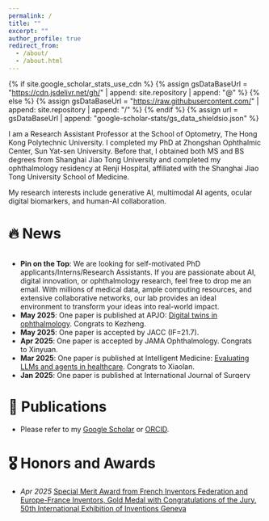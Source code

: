 ```yaml
---
permalink: /
title: ""
excerpt: ""
author_profile: true
redirect_from: 
  - /about/
  - /about.html
---
```


{% if site.google_scholar_stats_use_cdn %}
{% assign gsDataBaseUrl = "https://cdn.jsdelivr.net/gh/" | append: site.repository | append: "@" %}
{% else %}
{% assign gsDataBaseUrl = "https://raw.githubusercontent.com/" | append: site.repository | append: "/" %}
{% endif %}
{% assign url = gsDataBaseUrl | append: "google-scholar-stats/gs_data_shieldsio.json" %}

<span class='anchor' id='about-me'></span>

I am a Research Assistant Professor at the School of Optometry, The Hong Kong Polytechnic University. I completed my PhD at Zhongshan Ophthalmic Center, Sun Yat-sen University. Before that, I obtained both MS and BS degrees from Shanghai Jiao Tong University and completed my ophthalmology residency at Renji Hospital, affiliated with the Shanghai Jiao Tong University School of Medicine.

My research interests include generative AI, multimodal AI agents, ocular digital biomarkers, and human-AI collaboration.

# 🔥 News
<div style="max-height: 250px; overflow-y: auto; padding-right: 10px;">

<ul>
  <li><strong>Pin on the Top</strong>: We are looking for self-motivated PhD applicants/Interns/Research Assistants. If you are passionate about AI, digital innovation, or ophthalmology research, feel free to drop me an email. With millions of medical data, ample computing resources, and extensive collaborative networks, our lab provides an ideal environment to transform your ideas into real-world impact.</li>

  <li><strong>May 2025</strong>: One paper is published at APJO: <a href="https://www.sciencedirect.com/science/article/pii/S2162098925000726?via%3Dihub">Digital twins in ophthalmology</a>. Congrats to Kezheng.</li>

  <li><strong>May 2025</strong>: One paper is accepted by JACC (IF=21.7).</li>

  <li><strong>Apr 2025</strong>: One paper is accepted by JAMA Ophthalmology. Congrats to Xinyuan.</li>

  <li><strong>Mar 2025</strong>: One paper is published at Intelligent Medicine: <a href="https://www.sciencedirect.com/science/article/pii/S2667102625000294">Evaluating LLMs and agents in healthcare</a>. Congrats to Xiaolan.</li>

  <li><strong>Jan 2025</strong>: One paper is published at International Journal of Surgery (IF=12.5): <a href="https://journals.lww.com/international-journal-of-surgery/fulltext/2025/03000/retinal_oculomics_and_risk_of_incident_aortic.13.aspx">Retinal oculomics study</a>.</li>

  <li><strong>Jan 2025</strong>: One paper is published at Heart and covered by 90+ media outlets: <a href="https://heart.bmj.com/content/111/7/306.abstract">Retinal vascular fingerprints</a>. Congrats to Mayi.</li>

  <li><strong>Dec 2024</strong>: Two papers published at JMIR. Congrats to Xiaolan and Ziwei.</li>

  <li><strong>Oct 2024</strong>: One paper published at MICCAI: <a href="https://doi.org/10.1007/978-3-031-72378-0_64">Fundus2Video</a>. Congrats to Weiyi.</li>

  <li><strong>Oct 2024</strong>: One paper published at Nature Communications: <a href="https://www.nature.com/articles/s41467-024-53331-0">GWAS & glaucoma & retinal vessel</a>.</li>

  <li><strong>Jun 2024</strong>: Two papers accepted by BJO. Congrats to Xiaolan and Pusheng.</li>

  <li><strong>May 2024</strong>: One paper published at npj Digital Medicine: <a href="https://www.nature.com/articles/s41746-024-01101-z">FFA-GPT</a>. Congrats to Xiaolan.</li>

  <li><strong>Feb 2024</strong>: One paper published at npj Digital Medicine: <a href="https://www.nature.com/articles/s41746-024-01018-7">Non-invasive ICGA generation</a>. Congrats to Ruoyu.</li>
</ul>

</div>


# 📝 Publications 

-  Please refer to my [Google Scholar](https://scholar.google.com/citations?hl=zh-CN&user=QyF6ivQAAAAJ&view_op=list_works&sortby=pubdate) or [ORCID](https://orcid.org/0000-0001-6094-137X).


# 🎖 Honors and Awards
- *Apr 2025* [Special Merit Award from French Inventors Federation and Europe-France Inventors, Gold Medal with Congratulations of the Jury, 50th International Exhibition of Inventions Geneva](https://www.polyu.edu.hk/media/media-releases/2025/0413_polyu-wins-36-accolades-at-international-exhibition-of-inventions-geneva/)


